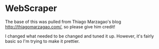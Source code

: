 # WebScraper

The base of this was pulled from Thiago Marzagao's blog http://thiagomarzagao.com/, so please give him credit!

I changed what needed to be changed and tuned it up.  However, it's fairly basic so I'm trying to make it prettier.
